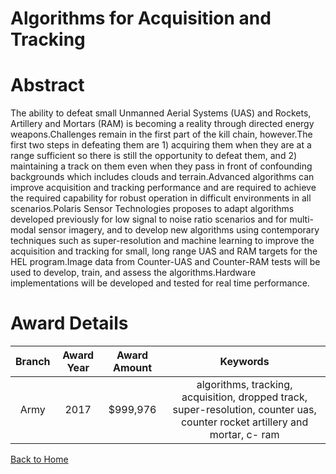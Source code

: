 
Algorithms for Acquisition and Tracking
=======================================

# Abstract


The ability to defeat small Unmanned Aerial Systems (UAS) and Rockets, Artillery and Mortars (RAM) is becoming a reality through directed energy weapons.Challenges remain in the first part of the kill chain, however.The first two steps in defeating them are 1) acquiring them when they are at a range sufficient so there is still the opportunity to defeat them, and 2) maintaining a track on them even when they pass in front of confounding backgrounds which includes clouds and terrain.Advanced algorithms can improve acquisition and tracking performance and are required to achieve the required capability for robust operation in difficult environments in all scenarios.Polaris Sensor Technologies proposes to adapt algorithms developed previously for low signal to noise ratio scenarios and for multi-modal sensor imagery, and to develop new algorithms using contemporary techniques such as super-resolution and machine learning to improve the acquisition and tracking for small, long range UAS and RAM targets for the HEL program.Image data from Counter-UAS and Counter-RAM tests will be used to develop, train, and assess the algorithms.Hardware implementations will be developed and tested for real time performance.  

# Award Details

|Branch|Award Year|Award Amount|Keywords|
| :---: | :---: | :---: | :---: |
|Army|2017|$999,976|algorithms, tracking, acquisition, dropped track, super-resolution, counter uas, counter rocket artillery and mortar, c- ram|
  
  


[Back to Home](https://github.com/chrischow/dod_sbir_awards/CC/#1090)